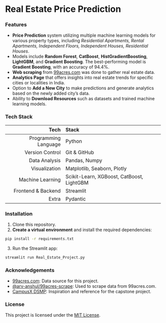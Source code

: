 # Real Estate Price Prediction 

### Features

- **Price Prediction** system utilizing multiple machine learning models for various property types, including _Residential Apartments, Rental Apartments, Independent Floors, Independent Houses, Residential Houses_.
- Models include **Random Forest**, **CatBoost**, **HistGradientBoosting**, **LightGBM**, and **Gradient Boosting**. The best-performing model is **Gradient Boosting**, with an accuracy of 94.4%.
- **Web scraping** from [99acres.com](https://99acres.com) was done to gather real estate data.
- **Analytics Page** that offers insights into real estate trends for specific cities or localities in India.
- Option to **Add a New City** to make predictions and generate analytics based on the newly added city’s data.
- Ability to **Download Resources** such as datasets and trained machine learning models.

### Tech Stack

|                 Tech | Stack                       |
| -------------------: | :-------------------------- |
| Programming Language | Python                      |
|      Version Control | Git & GitHub                |
|        Data Analysis | Pandas, Numpy               |
|        Visualization | Matplotlib, Seaborn, Plotly |
|     Machine Learning | Scikit-Learn, XGBoost, CatBoost, LightGBM |
|   Frontend & Backend | Streamlit                   |
|                Extra | Pydantic                    |

### Installation

1. Clone this repository.
2. **Create a virtual environment** and install the required dependencies:

```sh
pip install -r requirements.txt
```

3. Run the Streamlit app:

```sh
streamlit run Real_Estate_Project.py
```

### Acknowledgements

- [99acres.com](https://99acres.com): Data source for this project.
- [@arv-anshul/99acres-scrape](https://github.com/arv-anshul/99acres-scrape): Used to scrape data from 99acres.com.
- [CampusX DSMP](https://learnwith.campusx.com): Inspiration and reference for the capstone project.

### License

This project is licensed under the [MIT License](https://choosealicense.com/licenses/mit/).
